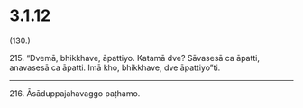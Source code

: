 # 3.1.12

(130.)

215\. “Dvemā, bhikkhave, āpattiyo. Katamā dve? Sāvasesā ca āpatti, anavasesā ca āpatti. Imā kho, bhikkhave, dve āpattiyo”ti.

---

216\. Āsāduppajahavaggo paṭhamo.
